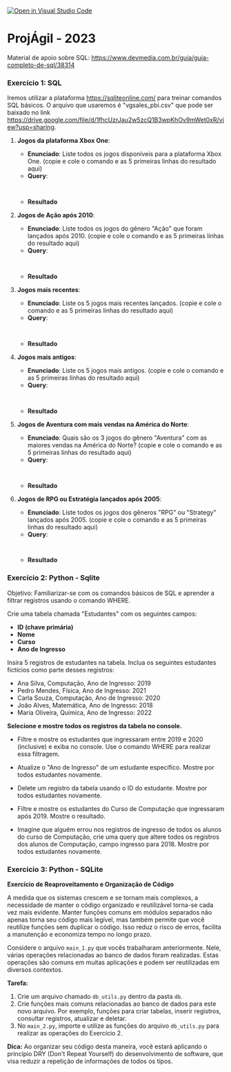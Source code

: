 [![Open in Visual Studio Code](https://classroom.github.com/assets/open-in-vscode-718a45dd9cf7e7f842a935f5ebbe5719a5e09af4491e668f4dbf3b35d5cca122.svg)](https://classroom.github.com/online_ide?assignment_repo_id=11573626&assignment_repo_type=AssignmentRepo)
# ProjÁgil - 2023

Material de apoio sobre SQL: https://www.devmedia.com.br/guia/guia-completo-de-sql/38314

### Exercício 1: SQL

Iremos utilizar a plataforma https://sqliteonline.com/ para treinar comandos SQL básicos. O arquivo que usaremos é "vgsales_pbi.csv" que pode ser baixado no link https://drive.google.com/file/d/1fhcUzrJau2w5zcQ1B3wpKhOv9mWet0xR/view?usp=sharing.

1. **Jogos da plataforma Xbox One**:
   - **Enunciado**: Liste todos os jogos disponíveis para a plataforma Xbox One. (copie e cole o comando e as 5 primeiras linhas do resultado aqui)
   - **Query**:
     ```sql
      
     ```
   - **Resultado**
    


2. **Jogos de Ação após 2010**:
   - **Enunciado**: Liste todos os jogos do gênero "Ação" que foram lançados após 2010.  (copie e cole o comando e as 5 primeiras linhas do resultado aqui)
   - **Query**:
     ```sql
      
     ```
   - **Resultado**
    


3. **Jogos mais recentes**:
   - **Enunciado**: Liste os 5 jogos mais recentes lançados.  (copie e cole o comando e as 5 primeiras linhas do resultado aqui)
   - **Query**:
     ```sql
      
     ```
   - **Resultado**
    


4. **Jogos mais antigos**:
   - **Enunciado**: Liste os 5 jogos mais antigos.  (copie e cole o comando e as 5 primeiras linhas do resultado aqui)
   - **Query**:
     ```sql
      
     ```
   - **Resultado**
    


5. **Jogos de Aventura com mais vendas na América do Norte**:
   - **Enunciado**: Quais são os 3 jogos do gênero "Aventura" com as maiores vendas na América do Norte?  (copie e cole o comando e as 5 primeiras linhas do resultado aqui)
   - **Query**:
     ```sql
      
     ```
   - **Resultado**
    


	 
6. **Jogos de RPG ou Estratégia lançados após 2005**:
   - **Enunciado**: Liste todos os jogos dos gêneros "RPG" ou "Strategy" lançados após 2005.  (copie e cole o comando e as 5 primeiras linhas do resultado aqui)
   - **Query**:
     ```sql
      
     ```
   - **Resultado**
    



### Exercício 2: Python - Sqlite

Objetivo: Familiarizar-se com os comandos básicos de SQL e aprender a filtrar registros usando o comando WHERE.

Crie uma tabela chamada "Estudantes" com os seguintes campos:

- **ID (chave primária)**
- **Nome**
- **Curso**
- **Ano de Ingresso**

Insira 5 registros de estudantes na tabela. Inclua os seguintes estudantes fictícios como parte desses registros:

- Ana Silva, Computação, Ano de Ingresso: 2019
- Pedro Mendes, Física, Ano de Ingresso: 2021
- Carla Souza, Computação, Ano de Ingresso: 2020
- João Alves, Matemática, Ano de Ingresso: 2018
- Maria Oliveira, Química, Ano de Ingresso: 2022
 
**Selecione e mostre todos os registros da tabela no console.**

- Filtre e mostre os estudantes que ingressaram entre 2019 e 2020 (inclusive) e exiba no console. Use o comando WHERE para realizar essa filtragem.

- Atualize o "Ano de Ingresso" de um estudante específico. Mostre por todos estudantes novamente.

- Delete um registro da tabela usando o ID do estudante. Mostre por todos estudantes novamente.

- Filtre e mostre os estudantes do Curso de Computação que ingressaram após 2019. Mostre o resultado.

- Imagine que alguém errou nos registros de ingresso de todos os alunos do curso de Computação, crie uma query que altere todos os registros dos alunos de Computação, campo ingresso para 2018. Mostre por todos estudantes novamente.




### Exercicio 3: Python - SQLite

**Exercício de Reaproveitamento e Organização de Código**

A medida que os sistemas crescem e se tornam mais complexos, a necessidade de manter o código organizado e reutilizável torna-se cada vez mais evidente. Manter funções comuns em módulos separados não apenas torna seu código mais legível, mas também permite que você reutilize funções sem duplicar o código. Isso reduz o risco de erros, facilita a manutenção e economiza tempo no longo prazo.

Considere o arquivo `main_1.py` que vocês trabalharam anteriormente. Nele, várias operações relacionadas ao banco de dados foram realizadas. Estas operações são comuns em muitas aplicações e podem ser reutilizadas em diversos contextos.

**Tarefa:** 

1. Crie um arquivo chamado `db_utils.py` dentro da pasta `db`.
2. Crie funções mais comuns relacionadas ao banco de dados para este novo arquivo. Por exemplo, funções para criar tabelas, inserir registros, consultar registros, atualizar e deletar.
3. No `main_2.py`, importe e utilize as funções do arquivo `db_utils.py` para realizar as operações do Exercício 2.

**Dica:** Ao organizar seu código desta maneira, você estará aplicando o princípio DRY (Don't Repeat Yourself) do desenvolvimento de software, que visa reduzir a repetição de informações de todos os tipos.